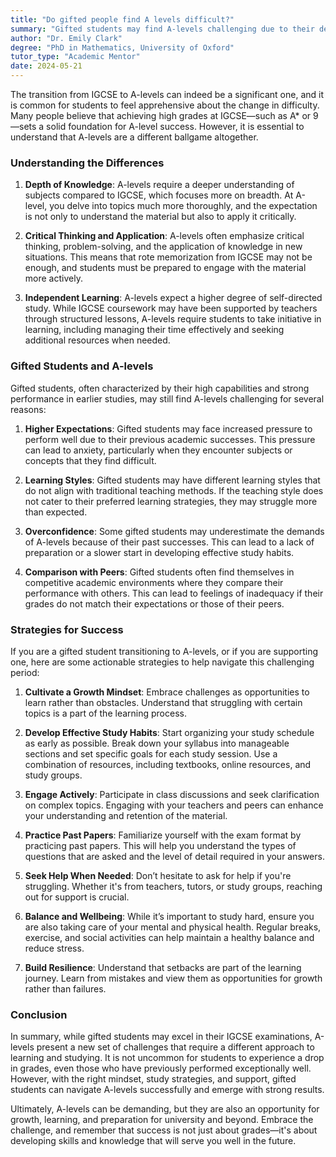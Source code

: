 ```yaml
---
title: "Do gifted people find A levels difficult?"
summary: "Gifted students may find A-levels challenging due to their depth and complexity, differing significantly from the IGCSE experience."
author: "Dr. Emily Clark"
degree: "PhD in Mathematics, University of Oxford"
tutor_type: "Academic Mentor"
date: 2024-05-21
---
```


The transition from IGCSE to A-levels can indeed be a significant one, and it is common for students to feel apprehensive about the change in difficulty. Many people believe that achieving high grades at IGCSE—such as A* or 9—sets a solid foundation for A-level success. However, it is essential to understand that A-levels are a different ballgame altogether. 

### Understanding the Differences

1. **Depth of Knowledge**: A-levels require a deeper understanding of subjects compared to IGCSE, which focuses more on breadth. At A-level, you delve into topics much more thoroughly, and the expectation is not only to understand the material but also to apply it critically.

2. **Critical Thinking and Application**: A-levels often emphasize critical thinking, problem-solving, and the application of knowledge in new situations. This means that rote memorization from IGCSE may not be enough, and students must be prepared to engage with the material more actively.

3. **Independent Learning**: A-levels expect a higher degree of self-directed study. While IGCSE coursework may have been supported by teachers through structured lessons, A-levels require students to take initiative in learning, including managing their time effectively and seeking additional resources when needed.

### Gifted Students and A-levels

Gifted students, often characterized by their high capabilities and strong performance in earlier studies, may still find A-levels challenging for several reasons:

1. **Higher Expectations**: Gifted students may face increased pressure to perform well due to their previous academic successes. This pressure can lead to anxiety, particularly when they encounter subjects or concepts that they find difficult.

2. **Learning Styles**: Gifted students may have different learning styles that do not align with traditional teaching methods. If the teaching style does not cater to their preferred learning strategies, they may struggle more than expected.

3. **Overconfidence**: Some gifted students may underestimate the demands of A-levels because of their past successes. This can lead to a lack of preparation or a slower start in developing effective study habits.

4. **Comparison with Peers**: Gifted students often find themselves in competitive academic environments where they compare their performance with others. This can lead to feelings of inadequacy if their grades do not match their expectations or those of their peers.

### Strategies for Success

If you are a gifted student transitioning to A-levels, or if you are supporting one, here are some actionable strategies to help navigate this challenging period:

1. **Cultivate a Growth Mindset**: Embrace challenges as opportunities to learn rather than obstacles. Understand that struggling with certain topics is a part of the learning process.

2. **Develop Effective Study Habits**: Start organizing your study schedule as early as possible. Break down your syllabus into manageable sections and set specific goals for each study session. Use a combination of resources, including textbooks, online resources, and study groups.

3. **Engage Actively**: Participate in class discussions and seek clarification on complex topics. Engaging with your teachers and peers can enhance your understanding and retention of the material.

4. **Practice Past Papers**: Familiarize yourself with the exam format by practicing past papers. This will help you understand the types of questions that are asked and the level of detail required in your answers.

5. **Seek Help When Needed**: Don’t hesitate to ask for help if you're struggling. Whether it's from teachers, tutors, or study groups, reaching out for support is crucial.

6. **Balance and Wellbeing**: While it’s important to study hard, ensure you are also taking care of your mental and physical health. Regular breaks, exercise, and social activities can help maintain a healthy balance and reduce stress.

7. **Build Resilience**: Understand that setbacks are part of the learning journey. Learn from mistakes and view them as opportunities for growth rather than failures.

### Conclusion

In summary, while gifted students may excel in their IGCSE examinations, A-levels present a new set of challenges that require a different approach to learning and studying. It is not uncommon for students to experience a drop in grades, even those who have previously performed exceptionally well. However, with the right mindset, study strategies, and support, gifted students can navigate A-levels successfully and emerge with strong results. 

Ultimately, A-levels can be demanding, but they are also an opportunity for growth, learning, and preparation for university and beyond. Embrace the challenge, and remember that success is not just about grades—it's about developing skills and knowledge that will serve you well in the future.
    